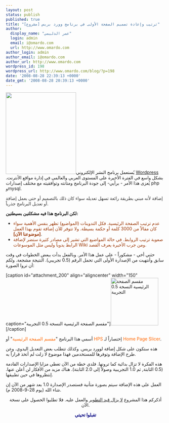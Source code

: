 ```yaml
---
layout: post
status: publish
published: true
title: "ترتيب وإعادة تصميم الصفحة الأولى في برنامج وورد بريس [مشروع]"
author:
  display_name: "عمر الدليمي"
  login: admin
  email: i@omardo.com
  url: http://www.omardo.com
author_login: admin
author_email: i@omardo.com
author_url: http://www.omardo.com
wordpress_id: 198
wordpress_url: http://www.omardo.com/blog/?p=198
date: '2008-08-28 22:39:13 +0000'
date_gmt: '2008-08-28 20:39:13 +0000'
---
```

<p><a href="/blog/archives/198"><img class="alignright size-full wp-image-209" title="برنامج مقسم الصفحة الرئيسية HPS" src="http://www.omardo.com/blog/wp-content/uploads/the-hps-05b-model.png" alt="" width="222" height="258" /></a>يُستعمل برنامج النشر الإلكتروني <a href="http://ar.wordpress.org/">Wordpress</a> بشكل واسع في الفترة الأخيرة على المستوى العربي والعالمي في إدارة مواقع الأنترنت. يُعزى هذا الأمر - برأيي- إلى جودة البرنامج ومتانته وتوافقيته مع مختلف إصدارات php وmysql.</p>
<p><span style="color: #333333;">إضافة لأنه مبني بطريقة رائعة تسهل تعديله سواء كان ذلك بالتصميم أو حتى بعمل إضافة أو تعديل البرنامج جذرياً.</span></p>
<p><strong>لكن البرنامج هذا فيه مشكلتين بسيطتين:</strong></p>
<ul>
<li><span style="color: #993300;">عدم ترتيب الصفحة الرئيسية. فكل التدوينات </span><span style="color: #993300;">(المواضيع)</span><span style="color: #993300;"> تظهر بنفس الأهمية سواء كان مقالاً من 3000 كلمة أو حكمة بسيطة. ولا تتوفر للآن إضافة تقوم بهذا العمل </span><span style="color: #993300;"><strong>[موضوعنا الآن]</strong></span>.</li>
<li><span style="color: #993300;">صعوبة ترتيب الروابط. في حالة المواضيع التي تشير إلى مصادر كثيرة ستضر لإضافة الرابط يدوياً وليس مثل الموسوعات Wiki ومن جرب الأخيرة يعرف القصد.</span><!--more--></li>
</ul>
<p>حثني أخي - مشكوراً - على عمل هذا الأمر. وبالفعل بدأت ببعض الخطوات في وقت سابق وأنتهيت من الإصدارة الأولى التي تحمل الرقم (0.5 تجريبي). النتيجة مشجعة. ولكم أن تروا الصورة:</p>
<p>[caption id="attachment_200" align="aligncenter" width="150" caption="مقسم الصفحة الرئيسية النسخة 0.5 التجريبة"]<a href="http://www.omardo.com/blog/wp-content/uploads/hps-05-beta.png"><img class="size-thumbnail wp-image-200" title="مقسم الصفحة الرئيسية النسخة 0.5 التجريبة" src="http://www.omardo.com/blog/wp-content/uploads/hps-05-beta-150x150.png" alt="مقسم الصفحة الرئيسية النسخة 0.5 التجريبة" width="150" height="150" /></a>[/caption]</p>
<p>أسمي هذا البرنامج "<span style="color: #ff6600;">مقسم الصفحة الرئيسية</span>" أو <span style="color: #ff6600;">HPS</span> إختصاراً لـ <span style="color: #ff6600;">Home Page Slicer</span>.</p>
<p>هذه ستكون على شكل إضافة لوورد بريس. وكذلك تتطلب بعض التعديل اليدوي. وعن طرح الإضافة وتوفرها للمستخدمين فهذا موضوع لا زلت لم أتخذ قراراً به.</p>
<p>هذه الفكرة لا تزال بدائية كما ترونها. فلدي خطة من الآن تغطي مزايا الإصدارات القادمة (0.5 الثابتة, ثم 1.0 التجريبية وصولاً إلى 2.0 الثابتة). هناك مزيد من الأفكار لن أعلن عنها. إنتظروها في حين تطبيقها.</p>
<p>العمل على هذه الإضافة سيتم بصورة متأنية فستصدر الإصدارة 1.0 بعد شهر من الآن إن شاء الله (يوم 28-9-2008 م).</p>
<p style="text-align: center;">أذكركم هذا المشروع <span style="text-decoration: underline;">لا يزال قيد التطوير</span> والعمل عليه. فلا تطلبوا الحصول على نسخة الآن.</p>
<p style="text-align: center;">
<p style="text-align: center;"><strong><span style="color: #000080;">تقبلوا تحيتي</span></strong></p>
